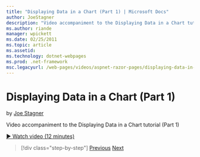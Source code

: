 ```yaml
---
title: "Displaying Data in a Chart (Part 1) | Microsoft Docs"
author: JoeStagner
description: "Video accompaniment to the Displaying Data in a Chart tutorial (Part 1)"
ms.author: riande
manager: wpickett
ms.date: 02/25/2011
ms.topic: article
ms.assetid: 
ms.technology: dotnet-webpages
ms.prod: .net-framework
msc.legacyurl: /web-pages/videos/aspnet-razor-pages/displaying-data-in-a-chart-part-1
---
```

Displaying Data in a Chart (Part 1)
====================
by [Joe Stagner](https://github.com/JoeStagner)

Video accompaniment to the Displaying Data in a Chart tutorial (Part 1)

[&#9654; Watch video (12 minutes)](https://channel9.msdn.com/Blogs/ASP-NET-Site-Videos/displaying-data-in-a-chart-part-1)

>[!div class="step-by-step"] [Previous](displaying-data-in-a-grid.md) [Next](displaying-data-in-a-chart-part-2.md)